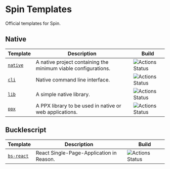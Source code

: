 # Spin Templates

Official templates for Spin.

## Native

| Template             | Description                                                    | Build                                                                                   |
| -------------------- | -------------------------------------------------------------- | --------------------------------------------------------------------------------------- |
| [`native`](./native) | A native project containing the minimum viable configurations. | ![Actions Status](https://github.com/tmattio/spin-templates/workflows/native/badge.svg) |
| [`cli`](./cli)       | Native command line interface.                                 | ![Actions Status](https://github.com/tmattio/spin-templates/workflows/cli/badge.svg)    |
| [`lib`](./lib)       | A simple native library.                                       | ![Actions Status](https://github.com/tmattio/spin-templates/workflows/lib/badge.svg)    |
| [`ppx`](./ppx)       | A PPX library to be used in native or web applications.        | ![Actions Status](https://github.com/tmattio/spin-templates/workflows/ppx/badge.svg)    |

## Bucklescript

| Template                 | Description                              | Build                                                                                  |
| ------------------------ | ---------------------------------------- | -------------------------------------------------------------------------------------- |
| [`bs-react`](./bs-react) | React Single-Page-Application in Reason. | ![Actions Status](https://github.com/tmattio/spin-templates/workflows/bs-react/badge.svg) |
